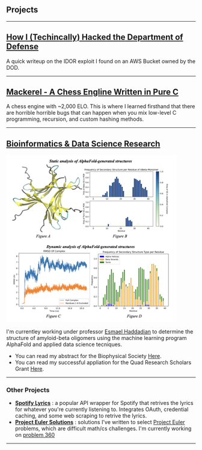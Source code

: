 ## Projects

---

## [How I (Techincally) Hacked the Department of Defense](/content/dod.md)

A quick writeup on the IDOR exploit I found on an AWS Bucket owned by the DOD.

---
## [Mackerel - A Chess Engline Written in Pure C](https://github.com/Turreted/Mackerel)

A chess engine with ~2,000 ELO. This is where I learned firsthand that there are horrible horrible bugs that can happen when you mix low-level C programming, recursion, and custom hashing methods.

---
## [Bioinformatics & Data Science Research](/pdf/quad.pdf)
<a href="/pdf/quad.pdf"><img src="images/abeta.png" style="width: 90%; height: 90%"/></a>

I'm currentley working under professor [Esmael Haddadian](https://college.uchicago.edu/people/esmael-haddadian) to determine the structure of amyloid-beta oligomers using the machine learning program AlphaFold and applied data science tecniques.

- You can read my abstract for the Biophysical Society [Here](/pdf/BPS.pdf).
- You can read my successful appliation for the Quad Research Scholars Grant [Here](/pdf/quad.pdf).

---

### Other Projects
- **[Spotify Lyrics](https://github.com/Turreted/Spotify-Lyrics.git)** : a popular API wrapper for Spotify that retrives the lyrics for whatever you're currently listening to. Integrates OAuth, credential caching, and some web scraping to retrive the lyrics.
- **[Project Euler Solutions](https://github.com/Turreted/Project-Euler)** : solutions I've written to select [Project Euler](https://projecteuler.net/) problems, which are difficult math/cs challenges. I'm currently working on [problem 360](https://projecteuler.net/problem=360)
  
---
